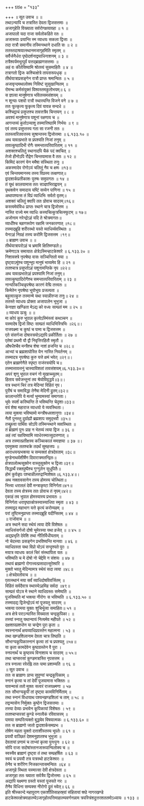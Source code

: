+++
title = "१३३"

+++
॥ सूत उवाच ॥ ॥  
तथाऽन्यापि च तत्रास्ति देवता द्विजसत्तमाः ॥  
अजागृहेति विख्याता सर्वरोगक्षयावहा ॥ १ ॥  
अजापालो यदा राजा सर्वलोकहिते रतः ॥  
अजारूपाः प्रयान्ति स्म व्याधयः सकला द्विजाः ॥  
तदा रात्रौ समानीय तस्मिन्स्थाने दधाति सः ॥ २ ॥  
ततस्तदाश्रयात्स्थानमजागृहमिति स्मृतम् ॥  
सर्वैर्जनैर्धरा पृष्ठेदर्शनाद्व्याधिनाशनम् ॥ ३ ॥  
तत्रैश्वर्यमभूत्पूर्वं यत्तद्ब्राह्मणसत्तमाः ॥  
अहं वः कीर्तयिष्यामि श्रोतव्यं सुसमाहितैः ॥ ४ ॥  
तत्रागतो द्विजः कश्चित्क्षेत्रे तापसरूपधृक् ॥  
तीर्थयात्राप्रसङ्गेन रात्रौ प्राप्तः श्रमान्वितः ॥ ५ ॥  
अजावृन्दमथालोक्य निविष्टं सुसुखान्वितम् ॥  
रोमन्थ कर्मसंयुक्तं विश्वस्तमकुतोभयम्॥ ६ ॥  
स ज्ञात्वा मानुषेणात्र भवितव्यमसंशयम् ॥  
न शून्याः पशवो रात्रौ स्थास्यन्ति विजने वने ॥ ७ ॥  
ततः फूत्कृत्य फूकृत्य दिवं यावन्न सन्दधे ॥  
कश्चिद्वाचं प्रसुप्तश्च तावत्तत्रैव चिन्तयन् ॥ ८ ॥  
अवश्यं मानुषेणात्र पशूनां रक्षणाय च ॥  
आगन्तव्यं कुतोऽप्याशु तस्मात्तिष्ठामि निर्भयः ॥ ९ ॥  
एवं तस्य प्रसुप्तस्य गता सा रजनी ततः ॥  
ततस्त्वरितवत्तस्य सुश्रान्तस्य द्विजोत्तमाः ॥ ६.१३३.१० ॥  
अथ यावत्प्रभाते स प्रपश्यति निजां तनुम् ॥  
तावत्कुष्ठादिभी रोगैः समन्तात्परिवारिताम् ॥ ११ ॥  
अशक्तश्चलितुं स्थानादपि चैकं पदं क्वचित् ॥  
तेजो हीनोऽपि रौद्रेण चिन्तयामास वै ततः ॥ १२ ॥  
किमिदं कारणं येन ममैषा संस्थिता तनुः ॥  
अकस्मादेव रोगोऽयं चलितुं नैव च क्षमः ॥१३॥  
एवं चिन्तयमानस्य तस्य विप्रस्य तत्क्षणात्॥  
द्वादशार्कप्रतीकाशः पुरुषः समुपागतः ॥ १४ ॥  
तं यूथं कालयामास ततः सञ्ज्ञाभिराह्वयन् ॥  
पृथक्त्वेन समादाय यष्टिं सव्येन पाणिना ॥ १५ ॥  
अथापश्यत्स तं विप्रं व्याधिभिः सर्वतो वृतम्॥  
अशक्तं चलितुं क्वापि ततः प्रोवाच सादरम्॥१६॥  
कस्त्वमेवंविधः प्राप्तः स्थाने चात्र द्विजोत्तम ॥  
नास्ति राज्ये मम व्याधिः कस्यचित्कुत्रचित्स्फुटम् ॥ १७॥  
अजोनाम नरेन्द्रोऽहं यदि ते श्रोत्रमागतः॥  
व्याधींश्च च्छागरूपेण रक्षामि जनकारणात् ॥१८॥  
तस्माद्ब्रूहि शरीरस्थो यस्ते व्याधिर्व्यवस्थितः ॥  
येनाऽहं निग्रहं तस्य करोमि द्विजसत्तम ।१९॥  
॥ ब्राह्मण उवाच ॥ ॥  
तीर्थयात्रापरोऽहं च भ्रमामि क्षितिमण्डले॥  
क्रमेणाऽत्र समायातः क्षेत्रेऽस्मिन्हाटकेश्वरे ॥ ६.१३३.२० ॥  
निशावक्त्रे नृपश्रेष्ठ वासः सञ्चिन्तितो मया ॥  
दृष्ट्वाऽमूंश्च पशून्भूप मानुषं भाव्यमेव हि ॥ २१ ॥  
ततश्चात्र प्रसुप्तोऽहं पशूनामन्तिके नृप ॥२२॥  
अथ यावत्प्रभातेऽहं प्रपश्यामि निजां तनुम्॥  
तावत्कुष्ठादिरोगैश्च समन्तात्परिवारिताम् ॥ २३ ॥  
नान्यत्किञ्चिन्नृपश्रेष्ठ कारणं वेद्मि तत्त्वतः ॥  
किमेतेन नृपश्रेष्ठ भूयोभूयः प्रजल्पता ॥  
बहुत्वात्कुरु तस्मान्मे यथा स्यान्नीरुजा तनुः॥ २४ ॥  
ततस्ते व्याधयः प्रोक्ता अजापालेन भूभुजा ॥  
केनाज्ञा खण्डिता मेऽद्य को वध्यः साम्प्रतं मम ॥ २५ ॥  
॥ व्याधय ऊचुः ॥ ॥  
मा कोपं कुरु भूपाल कृत्येऽस्मिंस्त्वं कथञ्चन ॥  
यस्मादेष द्विजो विष्टः साम्प्रतं व्याधिभिस्त्रिभिः ॥२६॥।  
राजयक्ष्मा च कुष्ठं च पामा च द्विजसत्तम ॥  
एते संसर्गजा दोषास्त्रयोऽद्यापि प्रकीर्तिताः ॥ २७ ॥  
एतेषां प्रथमौ यौ द्वौ निवृत्तिरहितौ स्मृतौ ॥  
औषधैश्चैव मन्त्रैश्च शेषा नाशं व्रजन्ति च ॥२८॥  
आभ्यां च ब्रह्मशापोस्ति येन नास्ति निवर्तनम् ॥  
तस्मादत्र नृपश्रेष्ठ कुरु यत्ते क्षमं भवेत् ॥२९॥।  
एतेन ब्राह्मणेनैते स्पृष्टा राजंस्त्रयोपि च॥  
तस्मात्तावत्तनुं चास्याविशतां तावसंशयम्॥६.१३३.३०॥  
अपरं शृणु भूपाल वचनं नो मुखाच्च्युतम्॥  
हिताय सर्वजन्तूनां तव श्रेयोविवृद्धये॥३॥।  
यत्र स्थानं चिरं तत्र मेदिन्यां विहितं नृप।  
पुरीषं च समाविद्धा तेनैषा मेदिनी द्रुतम्॥३२॥  
कालान्तरेपि ये मर्त्या भूम्यामस्यां समागताः।  
भूमेः स्पर्शं करिष्यन्ति ते भविष्यन्ति चेदृशाः॥३३॥  
वयं शेषा महाराज व्याधयो ये व्यवस्थिताः।  
त्वया मुक्त्वा भविष्यामो मन्त्रौषधवशानुगाः ॥३४॥  
नैतौ पुनस्तु दुर्ग्राह्यौ ब्रह्मशाप समुद्भवौ ॥३५॥  
तच्छ्रुत्वा पार्थिवः सोऽपि तस्मिन्स्थाने व्यवस्थितः ॥  
तं ब्राह्मणं पुनः प्राह न भेतव्यं त्वया द्विज ॥ ३६ ॥  
अहं त्वां रक्षयिष्यामि व्याधेरस्मात्सुदारुणात् ॥  
अत्र तस्मात्प्रतीक्षस्व कञ्चित्कालं ममाज्ञया ॥ ३७ ॥।  
एवमुक्त्वा ततश्चक्रे तदर्थं सुमहत्तपः ॥  
आराधयन्प्रभक्त्या च सम्यक्तां क्षेत्रदेवताम् ॥३८॥  
मुण्डेनाथर्वशीर्षेण दिवारात्रमतन्द्रितः॥  
क्षेत्रपालोत्थसूक्तेन वास्तुसूक्तेन च द्विजाः॥३९॥  
सिद्धार्थै रक्तपुष्पैश्च गुग्गुलेन सुधूपितैः॥  
होमं कुर्वन्नृपः पश्चान्नीलरुद्रान्विशेषतः॥६.१३३.४॥।  
अथ नक्तावसानेन तस्य होमस्य चोत्थिता॥  
भित्त्वा धरातलं देवी मन्त्राकृष्टा विनिर्गता॥४१॥  
देवता तस्य क्षेत्रस्य ततः प्रोवाच तं नृपम्॥४२॥  
एकाहं तव भूपाल होमस्यास्य प्रभावतः ॥  
विनिर्गता धरापृष्ठात्क्षेत्रस्यास्याधिपा स्मृता ॥ ४३ ॥  
तस्माद्वद महाभाग यत्ते कृत्यं करोम्यहम् ॥  
परां तुष्टिमनुप्राप्ता तस्माद्ब्रूहि यदीप्सितम् ॥ ४४ ॥  
॥ राजोवाच ॥ ॥  
अत्र स्थाने सदा स्थेयं त्वया देवि विशेषतः ॥  
व्याधिसंसर्गजो दोषो भूमेरस्या यथा व्रजेत् ॥ ॥ ४५ ॥  
अद्यप्रभृति देवेशि तथा नीतिर्विधीयताम् ॥  
नो चेदस्याः प्रसङ्गेन प्रभविष्यन्ति मानवाः ॥ ४६ ॥  
व्याधिग्रस्ता यथा विप्रो योऽयं सन्दृश्यते पुरः ॥  
मयात्र व्याधयः कालं चिरं संस्थापिता यतः ॥  
भविष्यति च मे दोषो नो चेद्देवि न संशयः ॥ ४७ ॥  
तथायं ब्राह्मणो रोगात्त्वत्प्रसादात्सुरेश्वरि ॥  
मुक्तो भवतु मेदिन्यामत्र स्थेयं सदा त्वया ॥४८॥  
॥ क्षेत्रदेवतोवाच ॥ ॥  
एतत्स्थानं मया सर्वं व्याधिदोषविवर्जितम् ॥  
विहितं सर्वदैवात्र स्थास्येऽहमिह सर्वदा ॥४९॥  
साम्प्रतं योऽत्र मे स्थाने व्याधिग्रस्तः समेष्यति ॥  
पूजयिष्यति मां भक्त्या नीरोगः स भविष्यति ॥ ६.१३३.५० ॥  
तस्मादद्य द्विजेन्द्रोऽयं मां पूजयतु सादरम् ॥  
भक्त्या परमया युक्तः शुचिर्भूत्वा समाहितः॥ ५१ ॥  
अत्र क्षेत्रे पराऽन्यास्ति विख्याता चन्द्रकूपिका। ॥  
तस्यां स्नातु यथान्यायं नित्यमेव महीपते ॥ ५२ ॥  
दक्षशापप्रशप्तेन या चन्द्रेण पुरा कृता ॥  
स्वस्नानार्थं क्षयव्याधिप्रग्रस्तेन महात्मना । ५३ ॥  
तथा खण्डशिलानाम देवता चात्र तिष्ठति ॥  
सौभाग्यकूपिकास्नानं कृत्वा तां च प्रपश्यतु ॥५४॥  
या कृता कामदेवेन कुष्ठग्रस्तेन वै पुरा ।  
स्नपनार्थं च कुष्ठस्य विनाशाय च सादरम् ॥ ५५॥  
तथा चाप्सरसां कुण्डमत्रास्ति नृपसत्तम ॥  
तत्र स्नात्वा रवेरह्नि ततः पामा प्रशाम्यति ॥ ९६ ॥  
॥ सूत उवाच ॥  
ततः स ब्राह्मणः प्राप्य सुपुण्यां चन्द्रकूपिकाम् ॥  
स्नानं कृत्वा च तां देवीं पूजयामास भक्तितः ॥  
यावन्मासं ततो मुक्तः सत्वरं राजयक्ष्मणा ॥ ५७  
ततः सौभाग्यकूपीं तां दृष्ट्वा कामविनिर्मिताम् ॥  
तथा स्नानं विधायाथ पश्यन्खण्डशिलां च ताम् ॥ ५८ ॥  
तद्वन्मासेन निर्मुक्तः कुष्ठेन द्विजसत्तमाः ॥  
तस्या देव्याः प्रभावेन कूपिकायां विशेषतः । ५९ ॥  
ततश्चाप्सरसां कुण्डे स्नात्वैकं रविवासरम् ॥  
पामया सम्परित्यक्तो बुद्ध्येव विषयात्मकः ॥ ६.१३३.६० ॥  
ततः स ब्राह्मणो जातो द्वादशार्कसमप्रभः ॥  
तोषेण महता युक्तो दत्ताशीस्तस्य भूपतेः ॥ ६१ ॥  
प्रययौ वाञ्छितं देशमनुज्ञातश्च भूभुजा ॥  
देवतायां प्रणामं च ताभ्यां कृत्वा पुनःपुनः ॥ ६२ ॥  
सोपि राजा सदोषांस्तानजारूपान्विलोक्य च ॥  
स्वस्यैव ब्राह्मणं दृष्ट्वा तं तथा सम्प्रहर्षितः ॥ ६३ ॥  
स्वयं च प्रययौ तत्र यत्रस्थो हाटकेश्वरः ॥  
तेनैव च शरीरेण निजकान्तासमन्वितः ॥६४ ॥  
अजागृहे स्थिता यस्मात्सा देवी क्षेत्रदेवता ॥  
अजागृहा ततः ख्याता सर्वत्रैव द्विजोत्तमाः ॥ ६५ ॥  
अद्यापि यक्ष्मणा ग्रस्तो यस्तां पूजयते नरः ॥  
तैनैव विधिना सम्यक्स नीरोगो द्रुतं भवेत्॥ ६६ ॥  
इति श्रीस्कान्दे महापुराण एकाशीतिसाहस्र्यां संहितायां षष्ठे नागरखण्डे हाटकेश्वरक्षेत्रमाहात्म्येऽजागृहोत्पत्तिमाहात्म्यवर्णनन्नाम त्रयस्त्रिंशदुत्तरशततमोऽध्यायः ॥ १३३ ॥